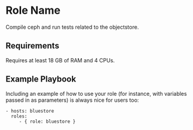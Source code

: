 Role Name
=========

Compile ceph and run tests related to the objectstore.

Requirements
------------

Requires at least 18 GB of RAM and 4 CPUs.

Example Playbook
----------------

Including an example of how to use your role (for instance, with variables passed in as parameters) is always nice for users too:

    - hosts: bluestore
      roles:
         - { role: bluestore }
